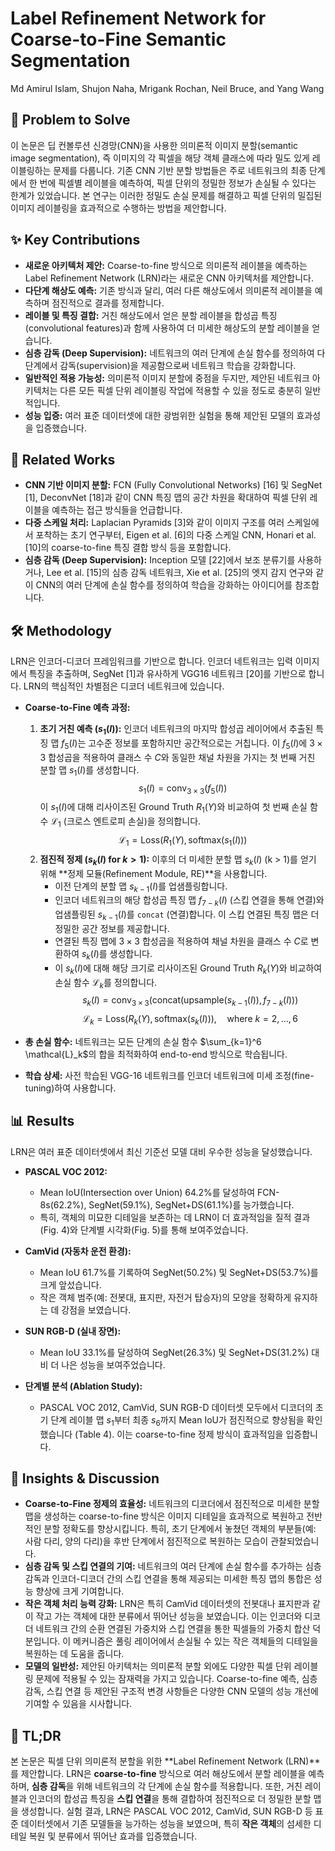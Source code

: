# Label Refinement Network for Coarse-to-Fine Semantic Segmentation
Md Amirul Islam, Shujon Naha, Mrigank Rochan, Neil Bruce, and Yang Wang

## 🧩 Problem to Solve
이 논문은 딥 컨볼루션 신경망(CNN)을 사용한 의미론적 이미지 분할(semantic image segmentation), 즉 이미지의 각 픽셀을 해당 객체 클래스에 따라 밀도 있게 레이블링하는 문제를 다룹니다. 기존 CNN 기반 분할 방법들은 주로 네트워크의 최종 단계에서 한 번에 픽셀별 레이블을 예측하여, 픽셀 단위의 정밀한 정보가 손실될 수 있다는 한계가 있었습니다. 본 연구는 이러한 정밀도 손실 문제를 해결하고 픽셀 단위의 밀집된 이미지 레이블링을 효과적으로 수행하는 방법을 제안합니다.

## ✨ Key Contributions
*   **새로운 아키텍처 제안:** Coarse-to-fine 방식으로 의미론적 레이블을 예측하는 Label Refinement Network (LRN)라는 새로운 CNN 아키텍처를 제안합니다.
*   **다단계 해상도 예측:** 기존 방식과 달리, 여러 다른 해상도에서 의미론적 레이블을 예측하며 점진적으로 결과를 정제합니다.
*   **레이블 및 특징 결합:** 거친 해상도에서 얻은 분할 레이블을 합성곱 특징(convolutional features)과 함께 사용하여 더 미세한 해상도의 분할 레이블을 얻습니다.
*   **심층 감독 (Deep Supervision):** 네트워크의 여러 단계에 손실 함수를 정의하여 다단계에서 감독(supervision)을 제공함으로써 네트워크 학습을 강화합니다.
*   **일반적인 적용 가능성:** 의미론적 이미지 분할에 중점을 두지만, 제안된 네트워크 아키텍처는 다른 모든 픽셀 단위 레이블링 작업에 적용할 수 있을 정도로 충분히 일반적입니다.
*   **성능 입증:** 여러 표준 데이터셋에 대한 광범위한 실험을 통해 제안된 모델의 효과성을 입증했습니다.

## 📎 Related Works
*   **CNN 기반 이미지 분할:** FCN (Fully Convolutional Networks) [16] 및 SegNet [1], DeconvNet [18]과 같이 CNN 특징 맵의 공간 차원을 확대하여 픽셀 단위 레이블을 예측하는 접근 방식들을 언급합니다.
*   **다중 스케일 처리:** Laplacian Pyramids [3]와 같이 이미지 구조를 여러 스케일에서 포착하는 초기 연구부터, Eigen et al. [6]의 다중 스케일 CNN, Honari et al. [10]의 coarse-to-fine 특징 결합 방식 등을 포함합니다.
*   **심층 감독 (Deep Supervision):** Inception 모델 [22]에서 보조 분류기를 사용하거나, Lee et al. [15]의 심층 감독 네트워크, Xie et al. [25]의 엣지 감지 연구와 같이 CNN의 여러 단계에 손실 함수를 정의하여 학습을 강화하는 아이디어를 참조합니다.

## 🛠️ Methodology
LRN은 인코더-디코더 프레임워크를 기반으로 합니다. 인코더 네트워크는 입력 이미지에서 특징을 추출하며, SegNet [1]과 유사하게 VGG16 네트워크 [20]를 기반으로 합니다. LRN의 핵심적인 차별점은 디코더 네트워크에 있습니다.

*   **Coarse-to-Fine 예측 과정:**
    1.  **초기 거친 예측 ($s_1(I)$):** 인코더 네트워크의 마지막 합성곱 레이어에서 추출된 특징 맵 $f_5(I)$는 고수준 정보를 포함하지만 공간적으로는 거칩니다. 이 $f_5(I)$에 $3\times3$ 합성곱을 적용하여 클래스 수 $C$와 동일한 채널 차원을 가지는 첫 번째 거친 분할 맵 $s_1(I)$를 생성합니다.
        $$s_1(I) = \text{conv}_{3\times3}(f_5(I))$$
        이 $s_1(I)$에 대해 리사이즈된 Ground Truth $R_1(Y)$와 비교하여 첫 번째 손실 함수 $\mathcal{L}_1$ (크로스 엔트로피 손실)을 정의합니다.
        $$\mathcal{L}_1 = \text{Loss}(R_1(Y), \text{softmax}(s_1(I)))$$
    2.  **점진적 정제 ($s_k(I)$ for $k>1$):** 이후의 더 미세한 분할 맵 $s_k(I)$ (k > 1)를 얻기 위해 **정제 모듈(Refinement Module, RE)**을 사용합니다.
        *   이전 단계의 분할 맵 $s_{k-1}(I)$를 업샘플링합니다.
        *   인코더 네트워크의 해당 합성곱 특징 맵 $f_{7-k}(I)$ (스킵 연결을 통해 연결)와 업샘플링된 $s_{k-1}(I)$를 `concat` (연결)합니다. 이 스킵 연결된 특징 맵은 더 정밀한 공간 정보를 제공합니다.
        *   연결된 특징 맵에 $3\times3$ 합성곱을 적용하여 채널 차원을 클래스 수 $C$로 변환하여 $s_k(I)$를 생성합니다.
        *   이 $s_k(I)$에 대해 해당 크기로 리사이즈된 Ground Truth $R_k(Y)$와 비교하여 손실 함수 $\mathcal{L}_k$를 정의합니다.
        $$s_k(I) = \text{conv}_{3\times3}(\text{concat}(\text{upsample}(s_{k-1}(I)), f_{7-k}(I)))$$
        $$\mathcal{L}_k = \text{Loss}(R_k(Y), \text{softmax}(s_k(I))), \quad \text{where } k=2, \ldots, 6$$

*   **총 손실 함수:** 네트워크는 모든 단계의 손실 함수 $\sum_{k=1}^6 \mathcal{L}_k$의 합을 최적화하여 end-to-end 방식으로 학습됩니다.
*   **학습 상세:** 사전 학습된 VGG-16 네트워크를 인코더 네트워크에 미세 조정(fine-tuning)하여 사용합니다.

## 📊 Results
LRN은 여러 표준 데이터셋에서 최신 기준선 모델 대비 우수한 성능을 달성했습니다.

*   **PASCAL VOC 2012:**
    *   Mean IoU(Intersection over Union) 64.2%를 달성하여 FCN-8s(62.2%), SegNet(59.1%), SegNet+DS(61.1%)를 능가했습니다.
    *   특히, 객체의 미묘한 디테일을 보존하는 데 LRN이 더 효과적임을 질적 결과(Fig. 4)와 단계별 시각화(Fig. 5)를 통해 보여주었습니다.

*   **CamVid (자동차 운전 환경):**
    *   Mean IoU 61.7%를 기록하여 SegNet(50.2%) 및 SegNet+DS(53.7%)를 크게 앞섰습니다.
    *   작은 객체 범주(예: 전봇대, 표지판, 자전거 탑승자)의 모양을 정확하게 유지하는 데 강점을 보였습니다.

*   **SUN RGB-D (실내 장면):**
    *   Mean IoU 33.1%를 달성하여 SegNet(26.3%) 및 SegNet+DS(31.2%) 대비 더 나은 성능을 보여주었습니다.

*   **단계별 분석 (Ablation Study):**
    *   PASCAL VOC 2012, CamVid, SUN RGB-D 데이터셋 모두에서 디코더의 초기 단계 레이블 맵 $s_1$부터 최종 $s_6$까지 Mean IoU가 점진적으로 향상됨을 확인했습니다 (Table 4). 이는 coarse-to-fine 정제 방식이 효과적임을 입증합니다.

## 🧠 Insights & Discussion
*   **Coarse-to-Fine 정제의 효율성:** 네트워크의 디코더에서 점진적으로 미세한 분할 맵을 생성하는 coarse-to-fine 방식은 이미지 디테일을 효과적으로 복원하고 전반적인 분할 정확도를 향상시킵니다. 특히, 초기 단계에서 놓쳤던 객체의 부분들(예: 사람 다리, 양의 다리)을 후반 단계에서 점진적으로 복원하는 모습이 관찰되었습니다.
*   **심층 감독 및 스킵 연결의 기여:** 네트워크의 여러 단계에 손실 함수를 추가하는 심층 감독과 인코더-디코더 간의 스킵 연결을 통해 제공되는 미세한 특징 맵의 통합은 성능 향상에 크게 기여합니다.
*   **작은 객체 처리 능력 강화:** LRN은 특히 CamVid 데이터셋의 전봇대나 표지판과 같이 작고 가는 객체에 대한 분류에서 뛰어난 성능을 보였습니다. 이는 인코더와 디코더 네트워크 간의 순환 연결된 가중치와 스킵 연결을 통한 픽셀들의 가중치 합산 덕분입니다. 이 메커니즘은 풀링 레이어에서 손실될 수 있는 작은 객체들의 디테일을 복원하는 데 도움을 줍니다.
*   **모델의 일반성:** 제안된 아키텍처는 의미론적 분할 외에도 다양한 픽셀 단위 레이블링 문제에 적용될 수 있는 잠재력을 가지고 있습니다. Coarse-to-fine 예측, 심층 감독, 스킵 연결 등 제안된 구조적 변경 사항들은 다양한 CNN 모델의 성능 개선에 기여할 수 있음을 시사합니다.

## 📌 TL;DR
본 논문은 픽셀 단위 의미론적 분할을 위한 **Label Refinement Network (LRN)**를 제안합니다. LRN은 **coarse-to-fine** 방식으로 여러 해상도에서 분할 레이블을 예측하며, **심층 감독**을 위해 네트워크의 각 단계에 손실 함수를 적용합니다. 또한, 거친 레이블과 인코더의 합성곱 특징을 **스킵 연결**을 통해 결합하여 점진적으로 더 정밀한 분할 맵을 생성합니다. 실험 결과, LRN은 PASCAL VOC 2012, CamVid, SUN RGB-D 등 표준 데이터셋에서 기존 모델들을 능가하는 성능을 보였으며, 특히 **작은 객체**의 섬세한 디테일 복원 및 분류에서 뛰어난 효과를 입증했습니다.